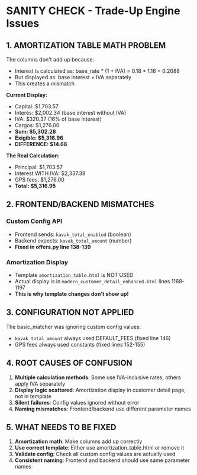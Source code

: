 # SANITY CHECK - Trade-Up Engine Issues

## 1. AMORTIZATION TABLE MATH PROBLEM

The columns don't add up because:
- Interest is calculated as: base_rate * (1 + IVA) = 0.18 * 1.16 = 0.2088
- But displayed as: base interest + IVA separately
- This creates a mismatch

**Current Display:**
- Capital: $1,703.57
- Interés: $2,002.34 (base interest without IVA)
- IVA: $320.37 (16% of base interest)
- Cargos: $1,276.00
- **Sum: $5,302.28**
- **Exigible: $5,316.96** 
- **DIFFERENCE: $14.68**

**The Real Calculation:**
- Principal: $1,703.57
- Interest WITH IVA: $2,337.38
- GPS fees: $1,276.00
- **Total: $5,316.95**

## 2. FRONTEND/BACKEND MISMATCHES

### Custom Config API
- Frontend sends: `kavak_total_enabled` (boolean)
- Backend expects: `kavak_total_amount` (number)
- **Fixed in offers.py line 138-139**

### Amortization Display
- Template `amortization_table.html` is NOT USED
- Actual display is in `modern_customer_detail_enhanced.html` lines 1168-1197
- **This is why template changes don't show up!**

## 3. CONFIGURATION NOT APPLIED

The basic_matcher was ignoring custom config values:
- `kavak_total_amount` always used DEFAULT_FEES (fixed line 146)
- GPS fees always used constants (fixed lines 152-155)

## 4. ROOT CAUSES OF CONFUSION

1. **Multiple calculation methods**: Some use IVA-inclusive rates, others apply IVA separately
2. **Display logic scattered**: Amortization display in customer detail page, not in template
3. **Silent failures**: Config values ignored without error
4. **Naming mismatches**: Frontend/backend use different parameter names

## 5. WHAT NEEDS TO BE FIXED

1. **Amortization math**: Make columns add up correctly
2. **Use correct template**: Either use amortization_table.html or remove it
3. **Validate config**: Check all custom config values are actually used
4. **Consistent naming**: Frontend and backend should use same parameter names